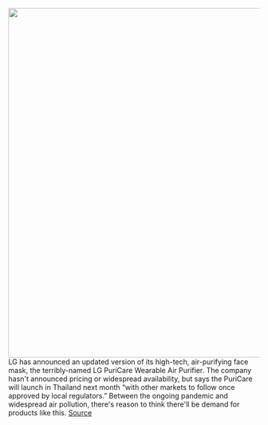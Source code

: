 <img src='https://cdn.vox-cdn.com/thumbor/v-bH16KRLBwNXMGMsLsDREFiTno=/0x0:1000x666/1200x800/filters:focal(420x253:580x413)/cdn.vox-cdn.com/uploads/chorus_image/image/69615789/LG_PuriCare_Wearable_03.0.png' width='700px' /><br/>
LG has announced an updated version of its high-tech, air-purifying face mask, the terribly-named LG PuriCare Wearable Air Purifier. The company hasn't announced pricing or widespread availability, but says the PuriCare will launch in Thailand next month “with other markets to follow once approved by local regulators.” Between the ongoing pandemic and widespread air pollution, there's reason to think there'll be demand for products like this.
<a href='https://www.theverge.com/2021/7/22/22588315/lg-air-purifying-face-mask-update-speakers-microphone-puricare-wearable-air-purifier'> Source <a/>